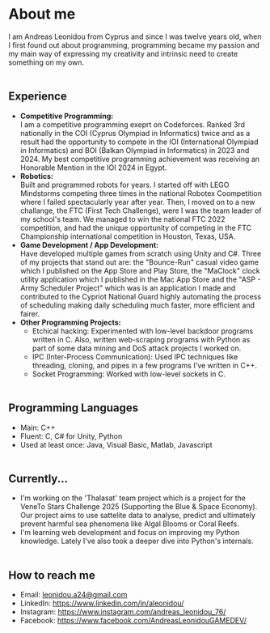 # About me

I am Andreas Leonidou from Cyprus and since I was twelve years old, when I first found out about programming, programming became my passion and my main way of expressing my creativity and intrinsic need to create something on my own.
<br><br>
## Experience
- **Competitive Programming:** <br> I am a competitive programming exeprt on Codeforces. Ranked 3rd nationally in the COI (Cyprus Olympiad in Informatics) twice and as a result had the opportunity to compete in the IOI (International Olympiad in Informatics) and BOI (Balkan Olympiad in Informatics) in 2023 and 2024. My best competitive programming achievement was receiving an Honorable Mention in the IOI 2024 in Egypt.
- **Robotics:** <br> Built and programmed robots for years. I started off with LEGO Mindstorms competing three times in the national Robotex Coompetition where I failed spectacularly year after year. Then, I moved on to a new challange, the FTC (First Tech Challenge), were I was the team leader of my school's team. We managed to win the national FTC 2022 competition, and had the unique opportunity of competing in the FTC Championship international competition in Houston, Texas, USA.
- **Game Development / App Development:** <br> Have developed multiple games from scratch using Unity and C#. Three of my projects that stand out are: the "Bounce-Run" casual video game which I published on the App Store and Play Store, the "MaClock" clock utility application which I published in the Mac App Store and the "ASP - Army Scheduler Project" which was is an application I made and contributed to the Cypriot National Guard highly automating the process of scheduling making daily scheduling much faster, more efficient and fairer.
- **Other Programming Projects:**
  - Etchical hacking: Experimented with low-level backdoor programs written in C. Also, written web-scraping programs with Python as part of some data mining and DoS attack projects I worked on.
  - IPC (Inter-Process Communication): Used IPC techniques like threading, cloning, and pipes in a few programs I've written in C++.
  - Socket Programming: Worked with low-level sockets in C.
<br><br>
## Programming Languages
- Main: C++
- Fluent: C, C# for Unity, Python
- Used at least once: Java, Visual Basic, Matlab, Javascript
<br><br>
## Currently...
- I'm working on the 'Thalasat' team project which is a project for the VeneTo Stars Challenge 2025 (Supporting the Blue & Space Economy). Our project aims to use sattelite data to analyse, predict and ultimately prevent harmful sea phenomena like Algal Blooms or Coral Reefs.
- I'm learning web development and focus on improving my Python knowledge. Lately I've also took a deeper dive into Python's internals.
<br><br>
## How to reach me
- Email: leonidou.a24@gmail.com
- LinkedIn: https://www.linkedin.com/in/aleonidou/
- Instagram: https://www.instagram.com/andreas_leonidou_76/
- Facebook: https://www.facebook.com/AndreasLeonidouGAMEDEV/

